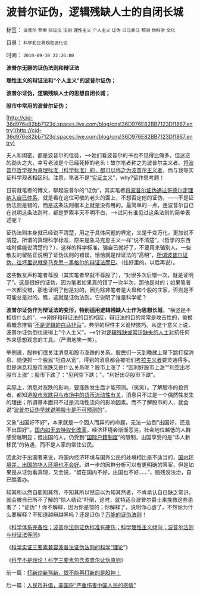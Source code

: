 # 波普尔证伪，逻辑残缺人士的自闭长城

标签： `波普尔` `罗索` `辩证法` `法则` `理性主义` `个人主义` `证伪` `白马非马` `预测` `伪科学` `文化` 

目录： `科学和世界观和进化论`

时间： `2010-09-30 22:26:00`

**波普尔无聊的证伪法则和辩证法**

**理性主义的辩证法和“个人主义”的波普尔证伪；**

**波普尔证伪，逻辑残缺人士的思想自闭长城；**

**股市中常用的波普尔证伪；**

[http://cid-36d976e82bb7123d.spaces.live.com/blog/cns!36D976E82BB7123D!1867.entry](http://cid-36d976e82bb7123d.spaces.live.com/blog/cns!36D976E82BB7123D!1867.entry)

夫人和闺密，都是波普尔的信徒，——>她们看波普尔的书也不见得比俺多，但迷恋的劲头之大，幸亏老波是个已经死掉的老头！故尔笔者称之为波普尔主义者。[将波普尔哲学视为真理标准（科学标准）的，都可以称之为波普尔主义者](../../../2010/6/21/实证科学是唯一依赖批判，不需要文过饰非的世界观.md)，而与我等实证科学观者相区别。注意，笔者不是“[实证主义](../../../2010/6/22/中国仍是一个理性主义的社会.md)”，why?留作思考题！

日前就笔者的博文，聊起波普尔的“证伪”，其实笔者[将波普尔证伪通过哥德尔定理纳入自已体系](../../../2010/3/8/科学实证三要素兼容波普法证伪法则的科学“理论”.md)，就是看在这位可敬的老头的面上，不想否定他的证伪，——不是证伪法则是错的，而是这条法则根本上就是没有用的。最简单的一点，连波普尔自已在说明这条法则时，都是罗索半天不明不白，——>试问有谁见过这条法则的简单表述呢？

证伪法则本身就已经说不清楚，用之于具体问题的界定，又是千变万化，更加说不清楚，所谓的真理科学标准，原来是象马克思主义一样“说不清楚”，（哲学的东西啥时侯能说清楚的？），这样的科学标准，骗自已就好了，不要用来骗别人。一些散友的留贴正说明了证伪法则的错误，恰恰就是辩证法的“高明”，[所谓波普尔证伪，往坏里说就是马克思－黑格尔的辩证法而已](../../../2010/6/20/波普尔法则先验（transcendental）有歧义，其实指巫师法则.md)。（往好里的，以后再说）。

这些散友声称笔者荐股（其实笔者早就不荐股了），“对很多次后错一次，就是证明了”。这是很好的证伪，因为笔者如果真的错了一次半次，那他是对的；如果笔者一次都没错，那也证明了他是对的，因为除非笔者是大盘和个股的庄家，否则是不可能总是对的。瞧，这就是证伪法则。它说明了谁是科学呢？

**波普尔证伪作为辩证法的变形，特别适用逻辑残缺人士作为思想长城**，“横竖是不相信什么的”，——>刚好和辩证法的目的相反，辩证法的目的常常是攻击性的，偷换着概念推销“[不是逻辑的白马非马](../../../2010/1/9/“白马非马”与辩证法和实证和科学理论.md)”，典型的理性主义诡辩技巧。从这个意义上说，波普尔证伪倒也说得上“个人主义”，——>针对[逻辑残缺或常识缺失的人士对](../../../2009/10/27/西方文化擅长局部，东方文人长于整体吗？.md)抗任何外来思想观念的工具。（严肃地笑一笑）。

举例说，股神们很关注消息和股市涨跌的关系。股民们一天到晚就上窜下跳打探消息，随便抓一个股民“坦白从宽”，得到的消息都会被咱们[考拉主义者](../../../2009/11/5/考拉主义炒股和张五常的“学术”和利益.md)要灵通得多。但是消息和股市涨跌又是什么关系呢？股市上涨了：“因利好股市上涨”“利空出尽股市上涨”；股市下跌了：“见利空下跌；”，“利好出尽股市下跌”。

实际上，消息对涨跌的影响，要涨跌发生后才能预测。（笑笑）。了解股市的投资者，都知道[股市涨跌只与市场中的货币流动性有关](../../../2009/8/20/经济危机的同时别忘记了流动性过剩.md)，消息只不过是一个偶然性发生的理由；所谓基本面只不过是流动性流向的影响因素。而不了解股市的人，就会说“[波普尔证伪早就说明股市是不可预测的](../../../2008/7/9/股票买卖只需要做到大致正确.md)”。

又象“出国好不好”，本来就是一个因人而异的的命题，无法一边倒“出国好，还是不出国好”。[国内如无去特权化改革](../../../2009/7/29/阻碍中国深入改革的最顽固利益集团.md)，经济环境会渐渐恶劣，社会地位越低的人群感受越明显；但出国的人，仍受到“[国际户籍制度](../../../2010/3/6/为户籍制度正名，是民主启蒙的关键一环.md)”的限制，出国享受的是“华人新移民”的待遇，而不是人家的常住公民。

因此对于出国者来说，将国内经济环境与国外公民的处境相比是不适当的，[国内环境差，出国的华人环境也不会好](../../../2009/11/5/公民祖国崛起是海内外华族的共同利益.md)。进一步的因群分析可以有更明确的答案，但是如果是从证伪看真理，又会说，“留在国内不好，出国也不好……”，脑残没法治，自已瞧着办。

知其所以然自能知其然，不知其所以然自以为知其然者，不肯承认自已缺乏常识，就会被自已所不了解的“惊人结论”吓倒，这时，就特适合波普尔爵士来挽救这些患者了：“证伪”！你不解释，因为你是错的；你解释了，说明你心虚了，不然你为什么要解释？不知道越辩越黑吗？还是证伪？[万能的证伪法则](../../../2010/6/20/波普尔法则先验（transcendental）有歧义，其实指巫师法则.md)！

《[科学体系完备性；波普尔法则证伪标准有硬伤；科学理性主义倾向；波普尔法则与辩证法等同](../../../2010/6/20/波普尔法则先验（transcendental）有歧义，其实指巫师法则.md)》

《[科学实证三要素兼容波普法证伪法则的科学“理论](../../../2010/3/8/科学实证三要素兼容波普法证伪法则的科学“理论”.md)”》

《[科学不是理论！科学三要素包含波普尔证伪原则](../../../2009/6/18/科学不是理论！科学三要素包含波普尔证伪原则.md)》



前一篇：[打新炒新骂新，恨不能再打新的是股神！](../../../2010/9/30/打新炒新骂新，恨不能再打新的是股神！.md)

后一篇：[人民币升值，美国将“严重伤害中国人民的感情”](../../../2010/9/30/人民币升值，美国将“严重伤害中国人民的感情”.md)